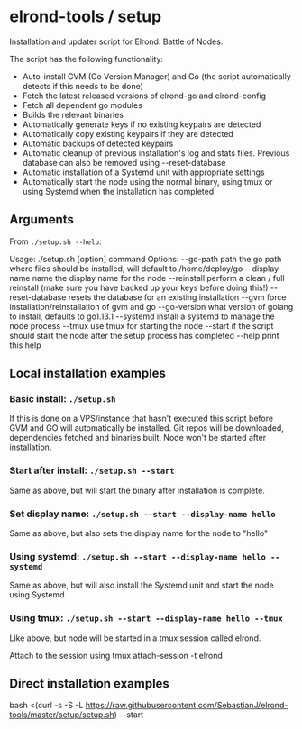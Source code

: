 # elrond-tools / setup

Installation and updater script for Elrond: Battle of Nodes.

The script has the following functionality:
- Auto-install GVM (Go Version Manager) and Go (the script automatically detects if this needs to be done)
- Fetch the latest released versions of elrond-go and elrond-config
- Fetch all dependent go modules
- Builds the relevant binaries
- Automatically generate keys if no existing keypairs are detected
- Automatically copy existing keypairs if they are detected
- Automatic backups of detected keypairs
- Automatic cleanup of previous installation's log and stats files. Previous database can also be removed using --reset-database
- Automatic installation of a Systemd unit with appropriate settings
- Automatically start the node using the normal binary, using tmux or using Systemd when the installation has completed

## Arguments
From `./setup.sh --help`:

Usage: ./setup.sh [option] command
Options:
   --go-path        path  the go path where files should be installed, will default to /home/deploy/go
   --display-name   name  the display name for the node
   --reinstall            perform a clean / full reinstall (make sure you have backed up your keys before doing this!)
   --reset-database       resets the database for an existing installation
   --gvm                  force installation/reinstallation of gvm and go
   --go-version           what version of golang to install, defaults to go1.13.1
   --systemd              install a systemd to manage the node process
   --tmux                 use tmux for starting the node
   --start                if the script should start the node after the setup process has completed
   --help                 print this help

## Local installation examples

### Basic install: `./setup.sh`

If this is done on a VPS/instance that hasn't executed this script before GVM and GO will automatically be installed. Git repos will be downloaded, dependencies fetched and binaries built. Node won't be started after installation.

### Start after install: `./setup.sh --start`

Same as above, but will start the binary after installation is complete.

### Set display name: `./setup.sh --start --display-name hello`

Same as above, but also sets the display name for the node to "hello"


### Using systemd: `./setup.sh --start --display-name hello --systemd`

Same as above, but will also install the Systemd unit and start the node using Systemd

### Using tmux: `./setup.sh --start --display-name hello --tmux`

Like above, but node will be started in a tmux session called elrond.

Attach to the session using tmux attach-session -t elrond

## Direct installation examples

bash <(curl -s -S -L https://raw.githubusercontent.com/SebastianJ/elrond-tools/master/setup/setup.sh) --start